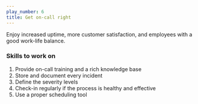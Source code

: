 ```yaml
---
play_number: 6
title: Get on-call right
---
```


Enjoy increased uptime, more customer satisfaction, and employees with a good work-life balance.

### Skills to work on

1. Provide on-call training and a rich knowledge base
1. Store and document every incident 
1. Define the severity levels
1. Check-in regularly if the process is healthy and effective 
1. Use a proper scheduling tool 

